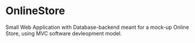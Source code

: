 # OnlineStore
Small Web Application with Database-backend meant for a mock-up Online Store, using MVC software devleopment model. 

